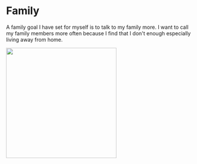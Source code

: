 # Family
A family goal I have set for myself is to talk to my family more. I want to call my family members more often because I find that I don't enough especially living away from home.

<img src ="https://img.freepik.com/free-vector/flat-design-family-symbol_23-2149282971.jpg" height="300px"/>